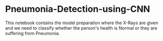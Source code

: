 # Pneumonia-Detection-using-CNN
This notebook contains the model preparation where the X-Rays are given and we need to classify whether the person's health is Normal or they are suffering from Pneumonia.
